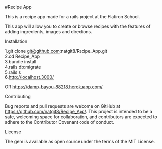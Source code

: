 #Recipe App

This is a recipe app made for a rails project at the Flatiron School.

This app will allow you to create or browse recipes with the features of adding ingredients, images and directions.

Installation

1.git clone git@github.com:natgit8/Recipe_App.git <br />
2.cd Recipe_App <br />
3.bundle install <br />
4.rails db:migrate <br />
5.rails s <br />
6.http://localhost.3000/

OR
https://damp-bayou-88218.herokuapp.com/

Contributing

Bug reports and pull requests are welcome on GitHub at https://github.com/natgit8/Recipe_App/. This project is intended to be a safe, welcoming space for collaboration, and contributors are expected to adhere to the Contributor Covenant code of conduct.

License

The gem is available as open source under the terms of the MIT License.
